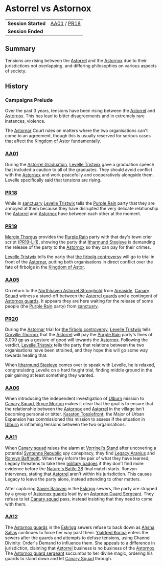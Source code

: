 # Astorrel vs Astornox

|||
| --- | --- |
| **Session Started** | [AA01](../sessions/AA01.md) / [PR18](../sessions/PR18.md) | storyline.2
| **Session Ended** | |

## Summary

Tensions are rising between the [Astorrel](../organisations/astorrel/astorrel.md) and the [Astornox](../organisations/astornox/astornox.md) due to their jurisdictions not overlapping, and differing philosophies on various aspects of society.

## History

### Campaigns Prelude

Over the past 3 years, tensions have been rising between the [Astorrel](../organisations/astorrel/astorrel.md) and [Astornox](../organisations/astornox/astornox.md). This has lead to bitter disagreements and in extremely rare instances, violence.

The [Astornar](../organisations/astornar.md) Court rules on matters where the two organisations can't come to an agreement, though this is usually reserved for serious cases that affect the [Kingdom of Astor](../civilisations/kingdom-of-astor/kingdom-of-astor.md) fundamentally.

### [AA01](../sessions/AA01.md)

During the [Astorrel Graduation](ended/astorrel-graduation.md), [Levelle Tristwix](../characters/levelle-tristwix.md) gave a graduation speech that included a caution to all of the graduates. They should avoid conflict with the [Astornox](../organisations/astornox/astornox.md) and work peacefully and cooperatively alongside them. Levelle specifically said that tensions are rising.

### [PR18](../sessions/PR18.md)

While in [sanctuary](../organisations/astorrel/sanctuary.md) [Levelle Tristwix](../characters/levelle-tristwix.md) tells the [Purple Rain](../campaigns/C1-purple-rain.md) party that they are annoyed at them because they have disrupted the very delicate relationship the [Astorrel](../organisations/astorrel/astorrel.md) and [Astornox](../organisations/astornox/astornox.md) have between each other at the moment.

### [PR19](../sessions/PR19.md)

[Mergin Thorgus](../characters/mergin-thorgus.md) provides the [Purple Rain](../campaigns/C1-purple-rain.md) party with that day's town crier script ([PR19-L-1](../letters/PR19-L-1.md)), showing the party that [Itharmund Steeleye](../characters/itharmund-steeleye.md) is demanding the release of the party to the [Astornox](../organisations/astornox/astornox.md) so they can pay for their crimes.

[Levelle Tristwix](../characters/levelle-tristwix.md) tells the party that [the firbolg controversy](ended/the-firbolg-controversy.md) will go to trial in front of the [Astornar](../organisations/astornar.md), putting both organisations in direct conflict over the fate of firbolgs in the [Kingdom of Astor](../civilisations/kingdom-of-astor/kingdom-of-astor.md).

### [AA05](../sessions/AA05.md)

On return to the [Northhaven Astorrel Stronghold](../places/strongholds/northhaven-astorrel-stronghold.md) from [Arnaside](../places/villages/arnaside.md), [Canary Squad](../organisations/astorrel/squads/canary-squad.md) witness a stand-off between the [Astorrel guards](../organisations/astorrel/ranks/astorrel-guard.md) and a contingent of [Astornox guards](../organisations/astornox/ranks/astornox-guard.md). It appears they are here waiting for the release of some people (the [Purple Rain](../campaigns/C1-purple-rain.md) party) from [sanctuary](../organisations/astorrel/sanctuary.md).

### [PR20](../sessions/PR20.md)

During the [Astornar](../organisations/astornar.md) trial for [the firbolg controversy](ended/the-firbolg-controversy.md), [Levelle Tristwix](../characters/levelle-tristwix.md) tells [Corville Thornox](../characters/corville-thornox.md) that the [Astorrel](../organisations/astorrel/astorrel.md) will pay the [Purple Rain](../campaigns/C1-purple-rain.md) party's fines of 8,000 gp as a gesture of good will towards the [Astornox](../organisations/astornox/astornox.md). Following the verdict, [Levelle Tristwix](../characters/levelle-tristwix.md) tells the party that relations between the two organisations have been strained, and they hope this will go some way towards healing that.

When [Itharmund Steeleye](../characters/itharmund-steeleye.md) comes over to speak with Levelle, he is relaxed, congratulating Levelle on a hard fought trial, finding middle ground in the pair gaining at least something they wanted.

### [AA06](../sessions/AA06.md)

When introducing the independent investigation of [Ulburn](../places/villages/ulburn.md) mission to [Canary Squad](../organisations/astorrel/squads/canary-squad.md), [Bryce Morton](../characters/bryce-morton.md) makes it clear that the goal is to ensure that the relationship between the [Astornox](../organisations/astornox/astornox.md) and [Astorrel](../organisations/astorrel/astorrel.md) in the village isn't becoming personal or bitter. [Kasston Tosslefront](../characters/kasston-tosslefront.md), the Major of Urban Expansion has commissioned this mission to assess if the situation in [Ulburn](../places/villages/ulburn.md) is inflaming tensions between the two organisations.

### [AA11](../sessions/AA11.md)

When [Canary squad](../organisations/astorrel/squads/canary-squad.md) raises the alarm at [Vorrinel's Stand](../places/buildings/vorrinels-stand.md) after uncovering a potential [Syntenne Republic](../civilisations/syntenne-republic/syntenne-republic.md) spy conspiracy, they find [Legacy Aranius](../characters/legacy-aranius.md) and [Ronvyn Bafflegift](../characters/ronvyn-bafflegift.md). When they inform the pair of what they have learned, Legacy threatens to take their [military badges](../civilisations/kingdom-of-astor/military-badges.md) if they don't find more evidence before the [Nature's Battle 28](ended/natures-battle-28.md) final match starts. Ronvyn intervenes, stating that [Astorrel](../organisations/astorrel/astorrel.md) aren't within his jurisdiction. This causes Legacy to leave the party alone, instead attending to other matters.

After capturing [Xavier Raloven](../characters/xavier-raloven.md) in the [Eskrigg](../places/cities/eskrigg.md) sewers, the party are stopped by a group of [Astornox guards](../organisations/astornox/ranks/astornox-guard.md) lead by an [Astornox Guard Sergeant](../organisations/astornox/ranks/astornox-guard-sergeant.md). They refuse to let [Canary squad](../organisations/astorrel/squads/canary-squad.md) pass, instead insisting that they need to come with them.

### [AA12](../sessions/AA12.md)

The [Astornox guards](../organisations/astornox/ranks/astornox-guard.md) in the [Eskrigg](../places/cities/eskrigg.md) sewers refuse to back down as [Ahsha Sallas](../characters/ahsha-sallas.md) continues to force her way past them. [Yialdred Korina](../characters/yialdred-korina.md) enters the sewers after the guards and attempts to defuse tensions, using Channel Divinity: Order's Demand to influence them. She appeals to a difference in jurisdiction, claiming that [Astorrel](../organisations/astorrel/astorrel.md) business is no business of the [Astornox](../organisations/astornox/astornox.md). The [Astornox guard sergeant](../organisations/astornox/ranks/astornox-guard-sergeant.md) succumbs to her divine magic, ordering his guards to stand down and let [Canary Squad](../organisations/astorrel/squads/canary-squad.md) through.

